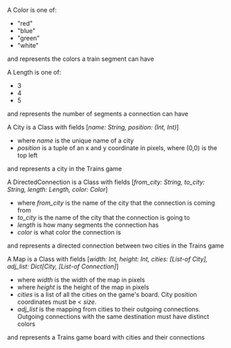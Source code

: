 A Color is one of:
- "red"
- "blue"
- "green"
- "white"

and represents the colors a train segment can have

A Length is one of:
- 3
- 4
- 5

and represents the number of segments a connection can have


A City is a Class with fields [_name: String, position: (Int, Int)_] 
- where _name_ is the unique name of a city
- _position_ is a tuple of an x and y coordinate in pixels, where (0,0) is the top left

and represents a city in the Trains game 

A DirectedConnection is a Class with fields [_from_city: String, to_city: String, length: Length, color: Color_]
- where _from_city_ is the name of the city that the connection is coming from
- _to_city_ is the name of the city that the connection is going to
- _length_ is how many segments the connection has
- _color_ is what color the connection is


and represents a directed connection between two cities in the Trains game

A Map is a Class with fields [_width: Int, height: Int, cities: [List-of City], adj_list: Dict[City, [List-of Connection]_]
- where _width_ is the width of the map in pixels
- where _height_ is the height of the map in pixels
- _cities_ is a list of all the cities on the game's board. City position coordinates must be < _size_.
- _adj_list_ is the mapping from cities to their outgoing connections. Outgoing connections with the same 
destination must have distinct colors


and represents a Trains game board with cities and their connections
